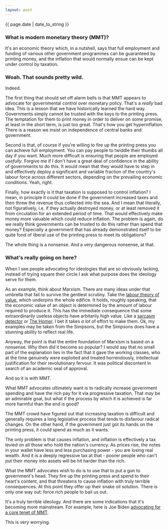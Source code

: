 ```yaml
---
layout: post
---
```


<p>{{ page.date | date_to_string }}</p>

<h3> What is modern monetary theory (MMT)? </h3>

It's an economic theory which, in a nutshell, says that full employment and funding of various other government programmes can be guaranteed by printing money, and the inflation that would normally ensue can be kept under control by taxation.

<h3> Woah. That sounds pretty wild. </h3>

Indeed.

The first thing that should set off alarm bells is that MMT appears to advocate for governmental control over monetary policy. That's a <i>really</i> bad idea. This is a lesson that we have historically learned the hard way. Governments simply cannot be trusted with the keys to the printing press. The temptation for them to print money in order to deliver on some promise, at least in the short term, is just too great. That's how you get hyperinflation. There is a reason we insist on independence of central banks and government.

Second is that, of course if you're willing to fire up the printing press you can achieve full employment. You can pay people to twiddle their thumbs all day if you want. Much more difficult is ensuring that people are employed <i>usefully</i>. Forgive me if I don't have a great deal of confidence in the ability of governments to do this. It would mean that they would have to step in and effectively deploy a significant and variable fraction of the country's labour force across different sectors, depending on the prevailing economic conditions. Yeah, right.

Finally, how exactly is it that taxation is supposed to control inflation? I mean, in principle it could be done if the government increased taxes and then threw the revenue thus collected into the sea. And I mean that literally, not figuratively, i.e. if they actually destroyed money, or at least removed it from circulation for an extended period of time. That would effectively make money more valuable which could reduce inflation. The problem is again, do we really think governments can be trusted to do this rather than spend that money? Especially a government that has already demonstrated itself to be quite fond of liberal use of the printing press to meet its obligations?

The whole thing is a nonsense. And a very dangerous nonsense, at that.

<h3> What's really going on here? </h3>

When I see people advocating for ideologies that are so obviously lacking, instead of trying square their circle I ask what purpose does the ideology serve for them.

As an example, think about Marxism. There are many ideas under that umbrella that fail to survive the gentlest scrutiny. Take the <a href="https://en.wikipedia.org/wiki/Labor_theory_of_value" target="_blank"> labour theory of value</a>, which underpins the whole edifice. It holds, roughly speaking, that the economic value of an object is determined by the amount of labour required to produce it. This has the immediate consequence that some extraordinarily useless objects have arbitarily high value. Like a <a href="https://www.youtube.com/watch?v=EZ73Q4DwrGM" target="_blank"> sarcasm detector</a> or <a href="https://youtu.be/dJNd_HtZH2g?t=30" target="_blank"> The Homer</a>. I bet it takes <i>a lot</i> of effort to make them. Ok, my examples may be taken from the Simpsons, but the Simpsons does have a stunning ability to reflect real life. 

Anyway, the point is that the entire foundation of Marxism is based on a nonsense. Why then did it become so popular? I would say that no small part of the explanation lies in the fact that it gave the working classes, who at the time genuinely were exploited and treated horrendously, intellectual justification for their revolutionary fervour. It was political discontent in search of an academic seal of approval.

And so it is with MMT.

What MMT advocates ultimately want is to radically increase government spending and have the rich pay for it via progressive taxation. That <i>may</i> be an admirable goal, but what if the process by which it is achieved is far more harmful than the end is good?

The MMT crowd have figured out that increasing taxation is difficult and generally requires a long legislative process that tends to disfavour radical changes. On the other hand, if the government just got its hands on the printing press, it could spend as much as it wants.

The only problem is that causes inflation, and inflation is effectively a tax levied on all those who hold the nation's currency. As prices rise, the notes in your wallet have less and less purchasing power - you are losing real wealth. And it is a deeply regressive tax at that - poorer people who can't put their money into assets will be hit harder than the rich. 

What the MMT advocates wish to do is to use that to put a gun to government's head. They fire up the printing press and spend to their heart's content, and that threatens to cause inflation with  truly terrible consequences. At this point they offer up their snake oil solution. There is only one way out: force rich people to bail us out.

It's a truly terrible ideology. And there are some indications that it's becoming more mainstream. For example, here is Joe Biden <a href="https://twitter.com/joebiden/status/1525234935346483210?lang=en" target="_blank"> advocating for a core tenet of MMT</a>. 

This is very worrying.





